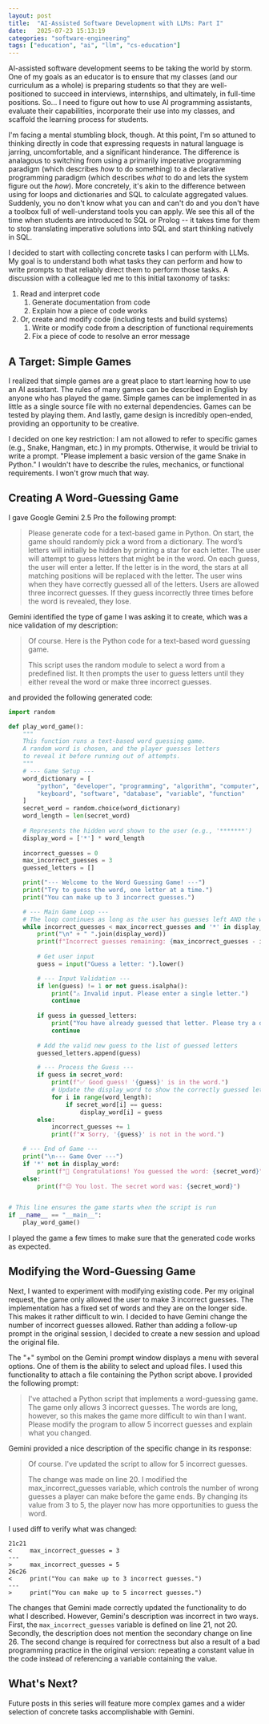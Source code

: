 ```yaml
---
layout: post
title:  "AI-Assisted Software Development with LLMs: Part I"
date:   2025-07-23 15:13:19
categories: "software-engineering"
tags: ["education", "ai", "llm", "cs-education"]
---
```


AI-assisted software development seems to be taking the world by storm.  One of my goals as an educator is to ensure that
my classes (and our curriculum as a whole) is preparing students so that they are well-positioned to succeed in
interviews, internships, and ultimately, in full-time positions.  So... I need to figure out how to use
AI programming assistants, evaluate their capabilities, incorporate their use into my classes, and
scaffold the learning process for students.

I'm facing a mental stumbling block, though.  At this point, I'm so attuned to thinking directly in code that expressing
requests in natural language is jarring, uncomfortable, and a significant hinderance.  The difference is analagous to
switching from using a primarily imperative programming paradigm (which describes *how* to do something) to a
declarative programming paradigm (which describes *what* to do and lets the system figure out the *how*).  More concretely,
it's akin to the difference between using for loops and dictionaries and SQL to calculate aggregated values.  Suddenly,
you no don't know what you can and can't do and you don't have a toolbox full of well-understand tools you can apply. We
see this all of the time when students are introduced to SQL or Prolog -- it takes time for them to stop translating
imperative solutions into SQL and start thinking natively in SQL.

I decided to start with collecting concrete tasks I can perform with LLMs.  My goal is to understand both what tasks they
can perform and how to write prompts to that reliably direct them to perform those tasks.  A discussion with a colleague
led me to this initial taxonomy of tasks:

1. Read and interpret code
   1. Generate documentation from code
   1. Explain how a piece of code works
1. Or, create and modify code (including tests and build systems)
   1. Write or modify code from a description of functional requirements
   1. Fix a piece of code to resolve an error message

## A Target: Simple Games
I realized that simple games are a great place to start learning how to use an AI assistant.  The rules of many games
can be described in English by anyone who has played the game.  Simple games can be implemented in as little as a single
source file with no external dependencies.  Games can be tested by playing them.  And lastly, game design is incredibly
open-ended, providing an opportunity to be creative.

I decided on one key restriction: I am not allowed to refer to specific games (e.g., Snake, Hangman, etc.) in my prompts.
Otherwise, it would be trivial to write a prompt.  "Please implement a basic version of the game Snake in Python." I
wouldn't have to describe the rules, mechanics, or functional requirements.  I won't grow much that way.

## Creating A Word-Guessing Game
I gave Google Gemini 2.5 Pro the following prompt:


> Please generate code for a text-based game in Python. On start, the game should
>  randomly pick a word from a dictionary. The word’s letters will initially be
> hidden by printing a star for each letter. The user will attempt to guess letters
>  that might be in the word. On each guess, the user will enter a letter. If the letter is in the word, the stars at all
> matching positions will be replaced with the letter. The user wins when they have correctly guessed all of the letters.
> Users are allowed three incorrect guesses. If they guess incorrectly three times before the word is revealed, they lose.

Gemini identified the type of game I was asking it to create, which was a nice validation of my description:

> Of course. Here is the Python code for a text-based word guessing game.
>
>  This script uses the random module to select a word from a predefined list. It then prompts the user to guess letters
>  until they either reveal the word or make three incorrect guesses.

and provided the following generated code:

```python
import random

def play_word_game():
    """
    This function runs a text-based word guessing game.
    A random word is chosen, and the player guesses letters
    to reveal it before running out of attempts.
    """
    # --- Game Setup ---
    word_dictionary = [
        "python", "developer", "programming", "algorithm", "computer", 
        "keyboard", "software", "database", "variable", "function"
    ]
    secret_word = random.choice(word_dictionary)
    word_length = len(secret_word)
    
    # Represents the hidden word shown to the user (e.g., '*******')
    display_word = ['*'] * word_length
    
    incorrect_guesses = 0
    max_incorrect_guesses = 3
    guessed_letters = []

    print("--- Welcome to the Word Guessing Game! ---")
    print("Try to guess the word, one letter at a time.")
    print("You can make up to 3 incorrect guesses.")

    # --- Main Game Loop ---
    # The loop continues as long as the user has guesses left AND the word has not been fully revealed
    while incorrect_guesses < max_incorrect_guesses and '*' in display_word:
        print("\n" + " ".join(display_word))
        print(f"Incorrect guesses remaining: {max_incorrect_guesses - incorrect_guesses}")
        
        # Get user input
        guess = input("Guess a letter: ").lower()

        # --- Input Validation ---
        if len(guess) != 1 or not guess.isalpha():
            print("⚠️ Invalid input. Please enter a single letter.")
            continue
        
        if guess in guessed_letters:
            print("You have already guessed that letter. Please try a different one.")
            continue
        
        # Add the valid new guess to the list of guessed letters
        guessed_letters.append(guess)

        # --- Process the Guess ---
        if guess in secret_word:
            print(f"✅ Good guess! '{guess}' is in the word.")
            # Update the display_word to show the correctly guessed letter
            for i in range(word_length):
                if secret_word[i] == guess:
                    display_word[i] = guess
        else:
            incorrect_guesses += 1
            print(f"❌ Sorry, '{guess}' is not in the word.")

    # --- End of Game ---
    print("\n--- Game Over ---")
    if '*' not in display_word:
        print(f"🎉 Congratulations! You guessed the word: {secret_word}")
    else:
        print(f"😔 You lost. The secret word was: {secret_word}")


# This line ensures the game starts when the script is run
if __name__ == "__main__":
    play_word_game()
```

I played the game a few times to make sure that the generated code works as expected.

## Modifying the Word-Guessing Game
Next, I wanted to experiment with modifying existing code. Per my original request, the game only allowed the user to
make 3 incorrect guesses.  The implementation has a fixed set of words and they are on the longer side.  This makes it
rather difficult to win. I decided to have Gemini change the number of incorrect guesses allowed. Rather than adding a
follow-up prompt in the original session, I decided to create a new session and upload the original file.

The "+" symbol on the Gemini prompt window displays a menu with several options.  One of them is the ability to select
and upload files.  I used this functionality to attach a file containing the Python script above.  I provided the
following prompt:

> I've attached a Python script that implements a word-guessing game.  The game only allows 3 incorrect guesses.
> The words are long, however, so this makes the game more difficult to win than I want.  Please modify the program to
> allow 5 incorrect guesses and explain what you changed.

Gemini provided a nice description of the specific change in its response:


> Of course. I've updated the script to allow for 5 incorrect guesses.
>
> The change was made on line 20. I modified the max_incorrect_guesses variable, which controls the number of wrong
> guesses a player can make before the game ends. By changing its value from 3 to 5, the player now has more opportunities
> to guess the word.

I used diff to verify what was changed:

```
21c21
<     max_incorrect_guesses = 3
---
>     max_incorrect_guesses = 5
26c26
<     print("You can make up to 3 incorrect guesses.")
---
>     print("You can make up to 5 incorrect guesses.")
```

The changes that Gemini made correctly updated the functionality to do what I described. However, Gemini's description
was incorrect in two ways.  First, the `max_incorrect_guesses` variable is defined on line 21, not 20. Secondly, the
description does not mention the secondary change on line 26. The second change is required for correctness but also a
result of a bad programming practice in the original version: repeating a constant value in the code instead of
referencing a variable containing the value.

## What's Next?
Future posts in this series will feature more complex games and a wider selection of concrete tasks accomplishable
with Gemini.
